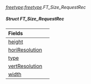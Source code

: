 _[freetype](../../modules/freetype/freetype-module.md):[freetype](../../modules/freetype/freetype-module.md).FT\_Size\_RequestRec_
##### Struct FT\_Size\_RequestRec

| Fields | |
|:---|:---|
| [height](freetype-ft_size_requestrec-height.md) |  |
| [horiResolution](freetype-ft_size_requestrec-horiresolution.md) |  |
| [type](freetype-ft_size_requestrec-type.md) |  |
| [vertResolution](freetype-ft_size_requestrec-vertresolution.md) |  |
| [width](freetype-ft_size_requestrec-width.md) |  |
